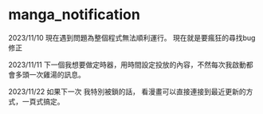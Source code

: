 # manga_notification


2023/11/10
現在遇到問題為整個程式無法順利運行。
現在就是要瘋狂的尋找bug 修正

2023/11/11
下一個我想要做定時器，用時間設定投放的內容，不然每次我啟動都會多頭一次雞湯的訊息。



2023/11/22
如果下一次 我特別被鎖的話， 看漫畫可以直接連接到最近更新的方式，一頁式搞定。